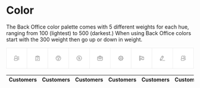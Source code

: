 # Color

The Back Office color palette comes with 5 different weights for each hue, ranging from 100 \(lightest\) to 500 \(darkest.\) When using Back Office colors start with the 300 weight then go up or down in weight.

![](/assets/foundations/iconography-sidebar-icons.png)

| Customers | Customers | Customers | Customers | Customers | Customers | Customers | Customers | Customers |
| :--- | :--- | :--- | :--- | :--- | :--- | :--- | :--- | :--- |




